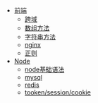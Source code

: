 * [前端]()
    * [跨域](/web/jsonp/index.md)
    * [数组方法](/web/arr/index.md)
    * [字符串方法](/web/string/index.md)
    * [nginx](/web/nginx/index.md)
    * [正则](/web/regExp/index.md)
* [Node]()
    * [node基础语法](/node/node.md)
    * [mysql](/node/mysql.md)
    * [redis](/node/redis.md)
    * [tooken/session/cookie](/node/token.md)